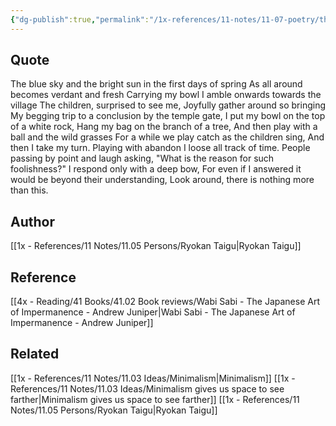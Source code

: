 ```yaml
---
{"dg-publish":true,"permalink":"/1x-references/11-notes/11-07-poetry/there-is-nothing-more-than-this-ryokan-taigu/","title":"There is nothing more than this - Ryokan Taigu","dgShowBacklinks":false}
---
```



## Quote
The blue sky and the bright sun in the first days of spring
As all around becomes verdant and fresh
Carrying my bowl I amble onwards towards the village
The children, surprised to see me,
Joyfully gather around so bringing
My begging trip to a conclusion by the temple gate,
I put my bowl on the top of a white rock,
Hang my bag on the branch of a tree,
And then play with a ball and the wild grasses
For a while we play catch as the children sing,
And then I take my turn. 
Playing with abandon I loose all track of time.
People passing by point and laugh asking,
"What is the reason for such foolishness?"
I respond only with a deep bow,
For even if I answered it would be beyond their understanding,
Look around, there is nothing more than this.

## Author
[[1x - References/11 Notes/11.05 Persons/Ryokan Taigu\|Ryokan Taigu]]

## Reference
[[4x - Reading/41 Books/41.02 Book reviews/Wabi Sabi - The Japanese Art of Impermanence - Andrew Juniper\|Wabi Sabi - The Japanese Art of Impermanence - Andrew Juniper]]

## Related
[[1x - References/11 Notes/11.03 Ideas/Minimalism\|Minimalism]]
[[1x - References/11 Notes/11.03 Ideas/Minimalism gives us space to see farther\|Minimalism gives us space to see farther]]
[[1x - References/11 Notes/11.05 Persons/Ryokan Taigu\|Ryokan Taigu]]